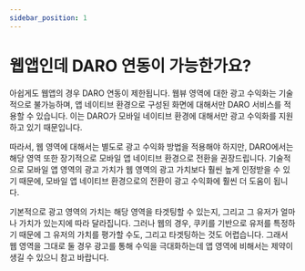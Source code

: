```yaml
---
sidebar_position: 1
---
```


# 웹앱인데 DARO 연동이 가능한가요?

아쉽게도 웹앱의 경우 DARO 연동이 제한됩니다. 웹뷰 영역에 대한 광고 수익화는 기술적으로 불가능하며, 앱 네이티브 환경으로 구성된 화면에 대해서만 DARO 서비스를 적용할 수 있습니다. 이는 DARO가 모바일 네이티브 환경에 대해서만 광고 수익화를 지원하고 있기 때문입니다.

따라서, 웹 영역에 대해서는 별도로 광고 수익화 방법을 적용해야 하지만, DARO에서는 해당 영역 또한 장기적으로 모바일 앱 네이티브 환경으로 전환을 권장드립니다. 기술적으로 모바일 앱 영역의 광고 가치가 웹 영역의 광고 가치보다 훨씬 높게 인정받을 수 있기 때문에, 모바일 앱 네이티브 환경으로의 전환이 광고 수익화에 훨씬 더 도움이 됩니다.

기본적으로 광고 영역의 가치는 해당 영역을 타겟팅할 수 있는지, 그리고 그 유저가 얼마나 가치가 있는지에 따라 달라집니다. 그러나 웹의 경우, 쿠키를 기반으로 유저를 특정하기 때문에 그 유저의 가치를 평가할 수도, 그리고 타겟팅하는 것도 어렵습니다. 그래서 웹 영역을 그대로 둘 경우 광고를 통해 수익을 극대화하는데 앱 영역에 비해서는 제약이 생길 수 있으니 참고 바랍니다.